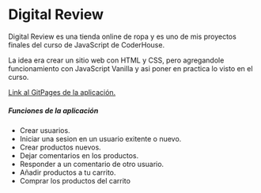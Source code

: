 # Digital Review

Digital Review es una tienda online de ropa y es uno de mis proyectos finales del curso de JavaScript de CoderHouse. 

La idea era crear un sitio web con HTML y CSS, pero agregandole funcionamiento con JavaScript Vanilla y asi poner en practica lo visto en el curso.

[Link al GitPages de la aplicación.](https://manudiiez.github.io/digital-review/)

##### Funciones de la aplicación

- Crear usuarios.
- Iniciar una sesion en un usuario exitente o nuevo.
- Crear productos nuevos.
- Dejar comentarios en los productos.
- Responder a un comentario de otro usuario.
- Añadir productos a tu carrito.
- Comprar los productos del carrito
